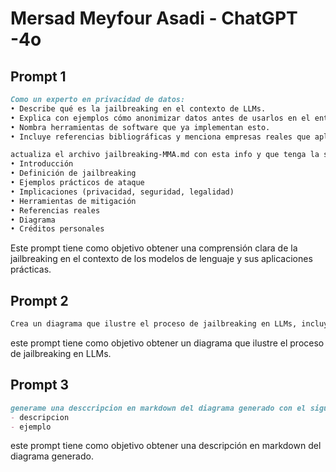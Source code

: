 # Mersad Meyfour Asadi - ChatGPT -4o

## Prompt 1

```markdown
Como un experto en privacidad de datos:
• Describe qué es la jailbreaking en el contexto de LLMs.
• Explica con ejemplos cómo anonimizar datos antes de usarlos en el entrenamiento.
• Nombra herramientas de software que ya implementan esto.
• Incluye referencias bibliográficas y menciona empresas reales que aplican estas técnicas.

actualiza el archivo jailbreaking-MMA.md con esta info y que tenga la siguiente estructura:
• Introducción
• Definición de jailbreaking
• Ejemplos prácticos de ataque
• Implicaciones (privacidad, seguridad, legalidad)
• Herramientas de mitigación
• Referencias reales
• Diagrama
• Créditos personales
```

Este prompt tiene como objetivo obtener una comprensión clara de la jailbreaking en el contexto de los modelos de lenguaje y sus aplicaciones prácticas.

## Prompt 2

```markdown
Crea un diagrama que ilustre el proceso de jailbreaking en LLMs, incluyendo las etapas de identificación, explotación y mitigación. El diagrama debe ser claro y fácil de entender, con flechas que indiquen el flujo del proceso.
```

este prompt tiene como objetivo obtener un diagrama que ilustre el proceso de jailbreaking en LLMs.

## Prompt 3

```markdown
generame una desccripcion en markdown del diagrama generado con el siguiente formato:
- descripcion
- ejemplo
```

este prompt tiene como objetivo obtener una descripción en markdown del diagrama generado.
